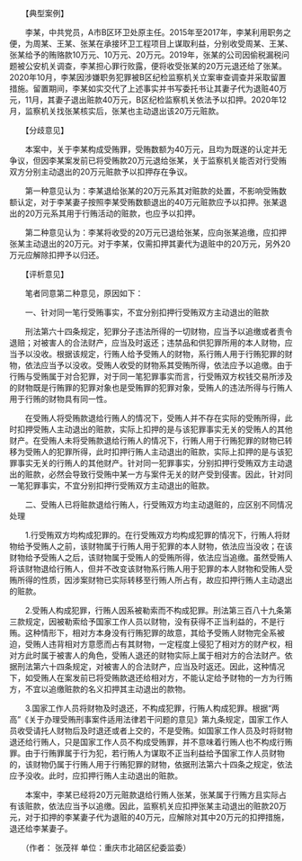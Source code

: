 　　【典型案例】

　　李某，中共党员，A市B区环卫处原主任。2015年至2017年，李某利用职务之便，为周某、王某、张某在承接环卫工程项目上谋取利益，分别收受周某、王某、张某给予的贿赂款10万元、10万元、20万元。2019年，张某的公司因偷税漏税问题被公安机关调查，李某担心罪行败露，便将收受张某的20万元退还给了张某。2020年10月，李某因涉嫌职务犯罪被B区纪检监察机关立案审查调查并采取留置措施。留置期间，李某如实交代了上述事实并书写委托书让其妻子代为退赃40万元，11月，其妻子退出赃款40万元，B区纪检监察机关依法予以扣押。2020年12月，监察机关找张某核实后，张某也主动退出该20万元赃款。

　　【分歧意见】

　　本案中，关于李某构成受贿罪，受贿数额为40万元，且均为既遂的认定并无争议，但因李某案发前已将受贿款20万元退给张某，关于监察机关能否对行受贿双方分别主动退出的20万元赃款予以扣押存在争议。

　　第一种意见认为：李某退给张某的20万元系其对赃款的处置，不影响受贿数额认定，对于李某妻子按照李某受贿数额退出的40万元赃款应予以扣押。张某退出的20万元系其用于行贿活动的赃款，也应予以扣押。

　　第二种意见认为：李某将收受的20万元已退给张某，应向张某追缴，应扣押张某主动退出的20万元。对于李某，仅需扣押其妻代为退赃中的20万元，另外20万元应解除扣押予以归还。

　　【评析意见】

　　笔者同意第二种意见，原因如下：

　　一、针对同一笔行受贿事实，不宜分别扣押行受贿双方主动退出的赃款

　　刑法第六十四条规定，犯罪分子违法所得的一切财物，应当予以追缴或者责令退赔；对被害人的合法财产，应当及时返还；违禁品和供犯罪所用的本人财物，应当予以没收。根据该规定，行贿人给予受贿人的财物，系行贿人用于行贿犯罪的财物，依法应当予以没收。受贿人收受的财物系其受贿所得，依法应予以追缴。由于行贿与受贿属于对合犯罪，对于同一笔犯罪事实而言，行受贿双方权钱交易所涉及的财物既是行贿罪的犯罪对象也是受贿罪的犯罪对象，受贿人的违法所得与行贿人用于行贿的财物具有同一性。

　　在受贿人将受贿款退给行贿人的情况下，受贿人并不存在实际的受贿所得，此时扣押受贿人主动退出的赃款，实际上扣押的是与该犯罪事实无关的受贿人的其他财产。在受贿人未将受贿款退给行贿人的情况下，行贿人用于行贿犯罪的财物已转移为受贿人的犯罪所得，此时扣押行贿人主动退出的赃款，实际上扣押的是与该犯罪事实无关的行贿人的其他财产。针对同一犯罪事实，分别扣押行受贿双方主动退出的赃款，必然会导致行受贿中某一方与案件无关的财产受到侵害。因此，针对同一笔犯罪事实，不宜分别扣押行受贿双方主动退出的赃款。

　　二、受贿人已将赃款退给行贿人，行受贿双方均主动退赃的，应区别不同情况处理

　　1.行受贿双方均构成犯罪的。在行受贿双方均构成犯罪的情况下，行贿人将财物给予受贿人之前，该财物属于行贿人用于犯罪的本人财物，依法应当没收；在该财物给予受贿人之后，该财物属于受贿人的受贿所得，依法应当追缴。虽然受贿人将该财物退给行贿人，但并不改变该财物系行贿人用于犯罪的本人财物和受贿人受贿所得的性质，因涉案财物已实际转移至行贿人所占有，故应扣押行贿人主动退出的赃款。

　　2.受贿人构成犯罪，行贿人因系被勒索而不构成犯罪。刑法第三百八十九条第三款规定，因被勒索给予国家工作人员以财物，没有获得不正当利益的，不是行贿。这种情形下，相对方本身没有行贿犯罪的故意，其给予受贿人财物完全系被迫，受贿人违背相对方意愿而占有其财物，一定程度上侵犯了相对方的财产权，相对方此时属于被害人的角色，受贿人退还的财物实际上属于相对方的合法财产。依据刑法第六十四条规定，对被害人的合法财产，应当及时返还。因此，这种情况下，如受贿人在案发前已将受贿款退还给相对方，不能认定给予财物的一方为行贿方，不宜以追缴赃款的名义扣押其主动退出的款物。

　　3.国家工作人员将财物及时退还，不构成犯罪，行贿人构成犯罪。根据“两高”《关于办理受贿刑事案件适用法律若干问题的意见》第九条规定，国家工作人员收受请托人财物后及时退还或者上交的，不是受贿。如国家工作人员及时将财物退还给行贿人，只是国家工作人员不构成受贿罪，并不意味着行贿人也不构成行贿罪。由于行贿罪属于行为犯，若行贿人为谋取不正当利益给予国家工作人员财物的，该财物仍属于行贿人用于行贿犯罪的财物，依据刑法第六十四条之规定，依法应予没收。此时，应扣押行贿人主动退出的赃款。

　　本案中，李某已经将20万元赃款退给行贿人张某，张某属于行贿方且实际占有该赃款，依法应当予以追缴。因此，监察机关应扣押张某主动退出的赃款20万元，对于扣押的李某妻子代为退赃的40万元，应解除对其中20万元的扣押措施，退还给李某妻子。

　　（作者： 张茂祥 单位：重庆市北碚区纪委监委）